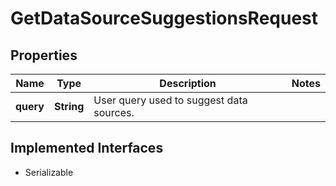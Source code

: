 

# GetDataSourceSuggestionsRequest


## Properties

| Name | Type | Description | Notes |
|------------ | ------------- | ------------- | -------------|
|**query** | **String** | User query used to suggest data sources. |  |


## Implemented Interfaces

* Serializable



